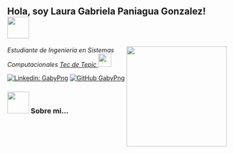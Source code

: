 <h2> Hola, soy Laura Gabriela Paniagua Gonzalez! <img src="https://media.giphy.com/media/mGcNjsfWAjY5AEZNw6/giphy.gif" width="50"></h2>
<img align='right' src="https://avatars.githubusercontent.com/u/147105436?s=400&u=9795aa511f715908f96aa19cdd4582920f4a267f&v=4" width="230">
<p><em>Estudiante de Ingeniería en Sistemas Computacionales <a href="https://www.tepic.tecnm.mx/">Tec de Tepic </a>
  <img src="https://media2.giphy.com/media/v1.Y2lkPTc5MGI3NjExNXRuM3I4bWRuc2xkenE5YnJibnplZW1xaHc2eHEwcTBseXR1bnNwOCZlcD12MV9pbnRlcm5hbF9naWZfYnlfaWQmY3Q9Zw/8t7lXR6Sep8zB6v7El/giphy.gif" width="30"></br>
</em></p>

[![Linkedin: GabyPng](https://img.shields.io/badge/-laurapng-blue?style=flat-square&logo=Linkedin&logoColor=white&link=https://www.linkedin.com/in/laurapng/)](https://www.linkedin.com/in/laurapng/)
[![GitHub GabyPng](https://img.shields.io/github/followers/GabyPng?label=follow&style=social)](https://github.com/GabyPng)


### <img src="https://media0.giphy.com/media/v1.Y2lkPTc5MGI3NjExYW93MHFraGRodmViM3NvM3FkZnNseGpsZXF1ajViZ216d2N0Ym4zdyZlcD12MV9pbnRlcm5hbF9naWZfYnlfaWQmY3Q9Zw/T5nP7Nwu5FzMc/giphy.gif" width="50"> Sobre mi...  
